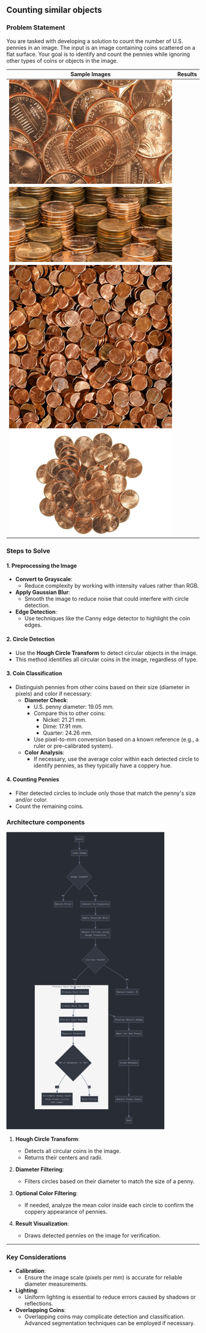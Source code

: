 ## Counting similar objects

### Problem Statement

You are tasked with developing a solution to count the number of U.S. pennies in an image. The input is an image containing coins scattered on a flat surface. Your goal is to identify and count the pennies while ignoring other types of coins or objects in the image.

Sample Images        |  Results |
---------------------|----------|
![01](./input/01.jpg)|          |
![02](./input/02.jpg)|          |
![03](./input/03.png)|          |
![04](./input/04.jpg)|          |

### Steps to Solve

#### 1. **Preprocessing the Image**
   - **Convert to Grayscale**:
     - Reduce complexity by working with intensity values rather than RGB.
   - **Apply Gaussian Blur**:
     - Smooth the image to reduce noise that could interfere with circle detection.
   - **Edge Detection**:
     - Use techniques like the Canny edge detector to highlight the coin edges.

#### 2. **Circle Detection**
   - Use the **Hough Circle Transform** to detect circular objects in the image.
   - This method identifies all circular coins in the image, regardless of type.

#### 3. **Coin Classification**
   - Distinguish pennies from other coins based on their size (diameter in pixels) and color if necessary:
     - **Diameter Check**:
       - U.S. penny diameter: 19.05 mm.
       - Compare this to other coins:
         - Nickel: 21.21 mm.
         - Dime: 17.91 mm.
         - Quarter: 24.26 mm.
       - Use pixel-to-mm conversion based on a known reference (e.g., a ruler or pre-calibrated system).
     - **Color Analysis**:
       - If necessary, use the average color within each detected circle to identify pennies, as they typically have a coppery hue.

#### 4. **Counting Pennies**
   - Filter detected circles to include only those that match the penny's size and/or color.
   - Count the remaining coins.


### Architecture components
![Threshold based similar object detection](../assets/ex07-arch.png)

1. **Hough Circle Transform**:
   - Detects all circular coins in the image.
   - Returns their centers and radii.

2. **Diameter Filtering**:
   - Filters circles based on their diameter to match the size of a penny.

3. **Optional Color Filtering**:
   - If needed, analyze the mean color inside each circle to confirm the coppery appearance of pennies.

4. **Result Visualization**:
   - Draws detected pennies on the image for verification.

---

### Key Considerations
- **Calibration**:
  - Ensure the image scale (pixels per mm) is accurate for reliable diameter measurements.
- **Lighting**:
  - Uniform lighting is essential to reduce errors caused by shadows or reflections.
- **Overlapping Coins**:
  - Overlapping coins may complicate detection and classification. Advanced segmentation techniques can be employed if necessary.

